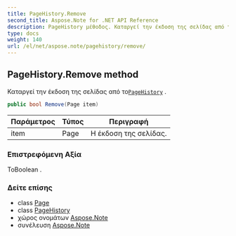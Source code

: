 ```yaml
---
title: PageHistory.Remove
second_title: Aspose.Note for .NET API Reference
description: PageHistory μέθοδος. Καταργεί την έκδοση της σελίδας από τοPageHistory .
type: docs
weight: 140
url: /el/net/aspose.note/pagehistory/remove/
---
```

## PageHistory.Remove method

Καταργεί την έκδοση της σελίδας από το[`PageHistory`](../) .

```csharp
public bool Remove(Page item)
```

| Παράμετρος | Τύπος | Περιγραφή |
| --- | --- | --- |
| item | Page | Η έκδοση της σελίδας. |

### Επιστρεφόμενη Αξία

ΤοBoolean .

### Δείτε επίσης

* class [Page](../../page/)
* class [PageHistory](../)
* χώρος ονομάτων [Aspose.Note](../../pagehistory/)
* συνέλευση [Aspose.Note](../../../)



